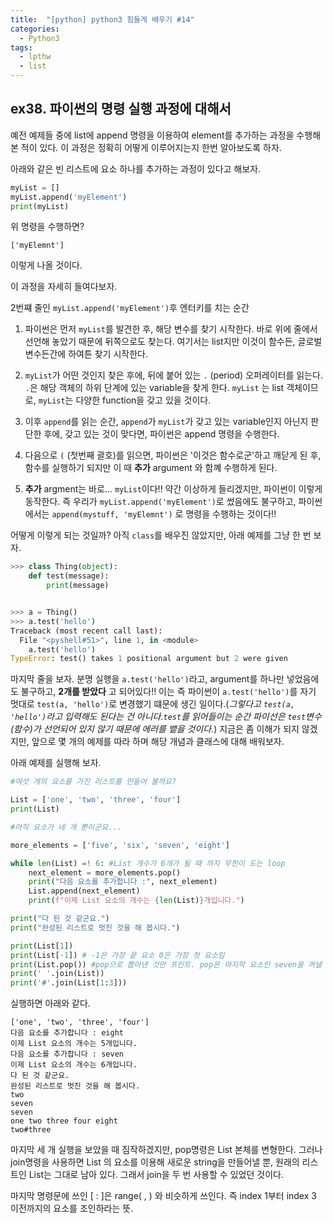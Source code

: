 ```yaml
---
title:  "[python] python3 힘들게 배우기 #14"
categories:
  - Python3
tags:
  - lpthw
  - list
---
```



## ex38. 파이썬의 명령 실행 과정에 대해서

예전 예제들 중에 list에 append 명령을 이용하여 element를 추가하는 과정을 수행해 본 적이 있다. 이 과정은 정확히 어떻게 이루어지는지 한번 알아보도록 하자.

아래와 같은 빈 리스트에 요소 하나를 추가하는 과정이 있다고 해보자.

```python
myList = []
myList.append('myElement')
print(myList)
```

위 명령을 수행하면?
```
['myElemnt']
```
이렇게 나올 것이다.


이 과정을 자세히 들여다보자.

2번쨰 줄인 `myList.append('myElement')`후 엔터키를 치는 순간

1. 파이썬은 먼저 `myList`를 발견한 후, 해당 변수를 찾기 시작한다. 바로 위에 줄에서 선언해 놓았기 때문에 뒤쪽으로도 찾는다. 여기서는 list지만 이것이 함수든, 글로벌 변수든간에 하여튼 찾기 시작한다.

2. `myList`가 어떤 것인지 찾은 후에, 뒤에 붙어 있는 `.` (period) 오퍼레이터를 읽는다. `.`은 해당 객체의 하위 단계에 있는 variable을 찾게 한다. `myList` 는 list 객체이므로, `myList`는 다양한 function을 갖고 있을 것이다.

3. 이후 `append`를 읽는 순간, `append`가 `myList`가 갖고 있는 variable인지 아닌지 판단한 후에, 갖고 있는 것이 맞다면, 파이썬은 append 명령을 수행한다.

4. 다음으로 `(` (첫번째 괄호)를 읽으면, 파이썬은 '이것은 함수로군'하고 깨닫게 된 후, 함수를 실행하기 되지만 이 때 **추가** argument 와 함꼐 수행하게 된다.

5. **추가** argment는 바로... `myList`이다!! 약간 이상하게 들리겠지만, 파이썬이 이렇게 동작한다. 즉 우리가 `myList.append('myElement')`로 썼음에도 불구하고, 파이썬에서는 `append(mystuff, 'myElemnt')` 로 명령을 수행하는 것이다!!


어떻게 이렇게 되는 것일까? 아직 `class`를 배우진 않았지만, 아래 예제를 그냥 한 번 보자.

```python
>>> class Thing(object):
	def test(message):
		print(message)


>>> a = Thing()
>>> a.test('hello')
Traceback (most recent call last):
  File "<pyshell#51>", line 1, in <module>
    a.test('hello')
TypeError: test() takes 1 positional argument but 2 were given
```

마지막 줄을 보자. 분명 실행을 `a.test('hello')`라고, argument를 하나만 넣었음에도 불구하고, **2개를 받았다** 고 되어있다!! 이는 즉 파이썬이 `a.test('hello')`를 자기 멋대로 `test(a, 'hello')`로 변경했기 떄문에 생긴 일이다.(*그렇다고 `test(a, 'hello')`라고 입력해도 된다는 건 아니다.`test`를 읽어들이는 순간 파이선은 `test`변수(함수)가 선언되어 있지 않기 때문에 에러를 뱉을 것이다.*) 지금은 좀 이해가 되지 않겠지만, 앞으로 몇 개의 예제를 따라 하며 해당 개념과 클래스에 대해 배워보자.


아래 예제를 실행해 보자.

```python
#여섯 개의 요소를 가진 리스트를 만들어 볼까요?

List = ['one', 'two', 'three', 'four']
print(List)

#아직 요소가 네 개 뿐이군요...

more_elements = ['five', 'six', 'seven', 'eight']

while len(List) =! 6: #List 개수가 6개가 될 때 까지 무한이 도는 loop
    next_element = more_elements.pop()
    print("다음 요소를 추가합니다 :", next_element)
    List.append(next_element)
    print(f"이제 List 요소의 개수는 {len(List)}개입니다.")

print("다 된 것 같군요.")
print("완성된 리스트로 멋진 것을 해 봅시다.")

print(List[1])
print(List[-1]) # -1은 가장 끝 요소 0은 가장 첫 요소임
print(List.pop()) #pop으로 뽑아낸 것만 프린트. pop은 마지막 요소인 seven을 꺼낼 것이다.
print(' '.join(List))
print('#'.join(List[1:3]))
```


실행하면 아래와 같다.

```
['one', 'two', 'three', 'four']
다음 요소를 추가합니다 : eight
이제 List 요소의 개수는 5개입니다.
다음 요소를 추가합니다 : seven
이제 List 요소의 개수는 6개입니다.
다 된 것 같군요.
완성된 리스트로 멋진 것을 해 봅시다.
two
seven
seven
one two three four eight
two#three
```

마지막 세 개 실행을 보았을 때 짐작하겠지만, pop명령은 List 본체를 변형한다. 그러나 join명령을 사용하면 List 의 요소를 이용해 새로운 string을 만들어낼 뿐, 원래의 리스트인 List는 그대로 남아 있다. 그래서 join을 두 번 사용할 수 있었던 것이다.


마지막 명령문에 쓰인 [ : ]은 range( , ) 와 비슷하게 쓰인다. 즉 index 1부터 index 3 이전까지의 요소를 조인하라는 뜻.
